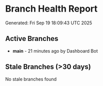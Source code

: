 # Branch Health Report
Generated: Fri Sep 19 18:09:43 UTC 2025

## Active Branches
- **main** - 21 minutes ago by Dashboard Bot

## Stale Branches (>30 days)
No stale branches found
